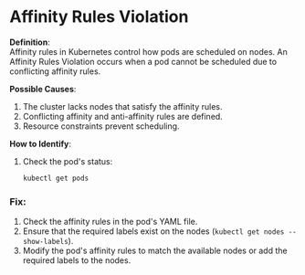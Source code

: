 # Affinity Rules Violation

**Definition**:  
Affinity rules in Kubernetes control how pods are scheduled on nodes. An Affinity Rules Violation occurs when a pod cannot be scheduled due to conflicting affinity rules.

**Possible Causes**:
1. The cluster lacks nodes that satisfy the affinity rules.
2. Conflicting affinity and anti-affinity rules are defined.
3. Resource constraints prevent scheduling.

**How to Identify**:
1. Check the pod's status:
   ```bash
   kubectl get pods
   
### Fix:
1. Check the affinity rules in the pod's YAML file.
2. Ensure that the required labels exist on the nodes (`kubectl get nodes --show-labels`).
3. Modify the pod's affinity rules to match the available nodes or add the required labels to the nodes.

